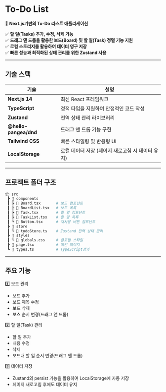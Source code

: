 # To-Do List

📌 **Next.js기반의 To-Do 리스트 애플리케이션**     

✅ **할 일(Tasks) 추가, 수정, 삭제 가능**  
✅ **드래그 앤 드롭을 활용한 보드(Board) 및 할 일(Task) 정렬 기능 지원**  
✅ **로컬 스토리지를 활용하여 데이터 영구 저장**  
✅ **빠른 성능과 최적화된 상태 관리를 위한 Zustand 사용**

---

## **기술 스택**

| 기술 | 설명 |
|------|------|
| **Next.js 14** | 최신 React 프레임워크 |
| **TypeScript** | 정적 타입을 지원하여 안정적인 코드 작성 |
| **Zustand** | 전역 상태 관리 라이브러리 |
| **@hello-pangea/dnd** | 드래그 앤 드롭 기능 구현 |
| **Tailwind CSS** | 빠른 스타일링 및 반응형 UI |
| **LocalStorage** | 로컬 데이터 저장 (페이지 새로고침 시 데이터 유지) |

---

## **프로젝트 폴더 구조**

```bash
📦 src
 ┣ 📂 components
 ┃ ┣ 📜 Board.tsx       # 보드 컴포넌트
 ┃ ┣ 📜 BoardList.tsx   # 보드 목록
 ┃ ┣ 📜 Task.tsx        # 할 일 컴포넌트
 ┃ ┣ 📜 TaskList.tsx    # 할 일 목록
 ┃ ┗ 📜 Button.tsx      # 재사용 버튼 컴포넌트
 ┣ 📂 store
 ┃ ┗ 📜 todoStore.ts    # Zustand 전역 상태 관리
 ┣ 📂 styles
 ┃ ┗ 📜 globals.css     # 글로벌 스타일
 ┣ 📜 page.tsx          # 메인 페이지
 ┗ 📜 types.ts          # TypeScript정의
```

--- 

## 주요 기능

1️⃣ 보드 관리  
- 보드 추가  
- 보드 제목 수정  
- 보드 삭제  
- 보스 순서 변경(드래그 앤 드롭)  

2️⃣ 할 일(Task) 관리  
- 할 일 추가  
- 내용 수정  
- 삭제  
- 보드내 할 일 순서 변경(드래그 앤 드롭)  

3️⃣ 데이터 저장
- Zustand의 persist 기능을 활용하여 LocalStorage에 자동 저장
- 페이지 새로고침 후에도 데이터 유지
